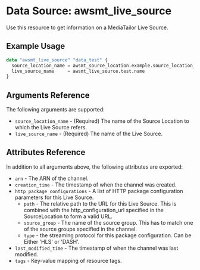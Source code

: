 # Data Source: awsmt_live_source

Use this resource to get information on a MediaTailor Live Source.

## Example Usage

```terraform
data "awsmt_live_source" "data_test" {
  source_location_name = awsmt_source_location.example.source_location_name
  live_source_name     = awsmt_live_source.test.name
}
```

## Arguments Reference

The following arguments are supported:

- `source_location_name` - (Required) The name of the Source Location to which the Live Source refers.
- `live_source_name` - (Required) The name of the Live Source.

## Attributes Reference

In addition to all arguments above, the following attributes are exported:

- `arn` - The ARN of the channel.
- `creation_time` - The timestamp of when the channel was created.
- `http_package_configurations` - A list of HTTP package configuration parameters for this Live Source.
  - `path` - The relative path to the URL for this Live Source. This is combined with the http_configuration_url specified in the SourceLocation to form a valid URL.
  - `source_group` - The name of the source group. This has to match one of the source groups specified in the channel.
  - `type` - the streaming protocol for this package configuration. Can be Either 'HLS' or 'DASH'.
- `last_modified_time` - The timestamp of when the channel was last modified.
- `tags` - Key-value mapping of resource tags.
